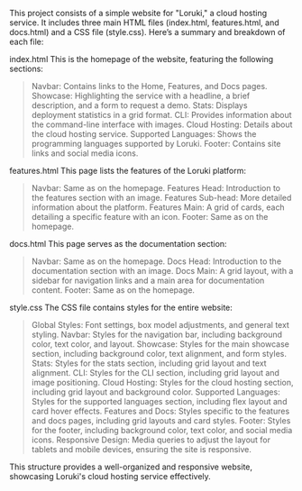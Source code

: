 This project consists of a simple website for "Loruki," a cloud hosting service. 
It includes three main HTML files (index.html, features.html, and docs.html) and a CSS file (style.css). 
Here’s a summary and breakdown of each file:

index.html
This is the homepage of the website, featuring the following sections:

> Navbar: Contains links to the Home, Features, and Docs pages.
> Showcase: Highlighting the service with a headline, a brief description, and a form to request a demo.
> Stats: Displays deployment statistics in a grid format.
> CLI: Provides information about the command-line interface with images.
> Cloud Hosting: Details about the cloud hosting service.
> Supported Languages: Shows the programming languages supported by Loruki.
> Footer: Contains site links and social media icons.

features.html
This page lists the features of the Loruki platform:

> Navbar: Same as on the homepage.
> Features Head: Introduction to the features section with an image.
> Features Sub-head: More detailed information about the platform.
> Features Main: A grid of cards, each detailing a specific feature with an icon.
> Footer: Same as on the homepage.

docs.html
This page serves as the documentation section:

> Navbar: Same as on the homepage.
> Docs Head: Introduction to the documentation section with an image.
> Docs Main: A grid layout, with a sidebar for navigation links and a main area for documentation content.
> Footer: Same as on the homepage.

style.css
The CSS file contains styles for the entire website:

> Global Styles: Font settings, box model adjustments, and general text styling.
> Navbar: Styles for the navigation bar, including background color, text color, and layout.
> Showcase: Styles for the main showcase section, including background color, text alignment, and form styles.
> Stats: Styles for the stats section, including grid layout and text alignment.
> CLI: Styles for the CLI section, including grid layout and image positioning.
> Cloud Hosting: Styles for the cloud hosting section, including grid layout and background color.
> Supported Languages: Styles for the supported languages section, including flex layout and card hover effects.
> Features and Docs: Styles specific to the features and docs pages, including grid layouts and card styles.
> Footer: Styles for the footer, including background color, text color, and social media icons.
> Responsive Design: Media queries to adjust the layout for tablets and mobile devices, ensuring the site is responsive.

This structure provides a well-organized and responsive website, showcasing Loruki's cloud hosting service effectively.
